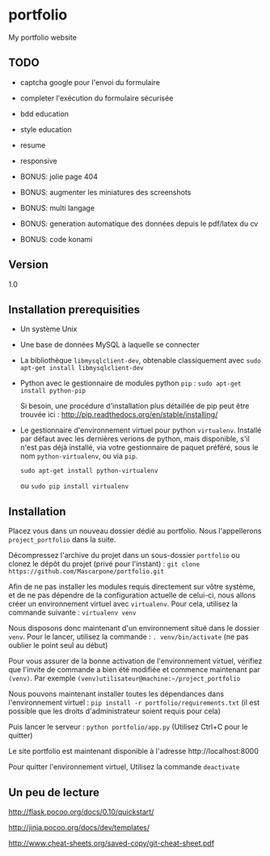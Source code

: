 # portfolio
My portfolio website


## TODO

- captcha google pour l'envoi du formulaire
- completer l'exécution du formulaire sécurisée
- bdd education
- style education
- resume
- responsive

- BONUS: jolie page 404
- BONUS: augmenter les miniatures des screenshots
- BONUS: multi langage
- BONUS: generation automatique des données depuis le pdf/latex du cv
- BONUS: code konami

## Version

1.0

## Installation prerequisities

* Un système Unix

* Une base de données MySQL à laquelle se connecter

* La bibliothèque `libmysqlclient-dev`, obtenable classiquement avec `sudo apt-get install libmysqlclient-dev`

* Python avec le gestionnaire de modules python `pip` : `sudo apt-get install python-pip`

  Si besoin, une procédure d'installation plus détaillée de pip peut être trouvée ici : http://pip.readthedocs.org/en/stable/installing/

* Le gestionnaire d'environnement virtuel pour python `virtualenv`. Installé par défaut avec les dernières verions de python, mais disponible, s'il n'est pas déjà installé, via votre gestionnaire de paquet préféré, sous le nom `python-virtualenv`, ou via `pip`.

  `sudo apt-get install python-virtualenv`

  ou `sudo pip install virtualenv`

## Installation

Placez vous dans un nouveau dossier dédié au portfolio. Nous l'appellerons `project_portfolio` dans la suite.

Décompressez l'archive du projet dans un sous-dossier `portfolio` ou clonez le dépôt du projet (privé pour l'instant) : `git clone https://github.com/Mascarpone/portfolio.git`

Afin de ne pas installer les modules requis directement sur vôtre système, et de ne pas dépendre de la configuration actuelle de celui-ci, nous allons créer un environnement virtuel avec `virtualenv`. Pour cela, utilisez la commande suivante : `virtualenv venv`

Nous disposons donc maintenant d'un environnement situé dans le dossier `venv`. Pour le lancer, utilisez la commande : `. venv/bin/activate` (ne pas oublier le point seul au début)

Pour vous assurer de la bonne activation de l'environnement virtuel, vérifiez que l'invite de commande a bien été modifiée et commence maintenant par `(venv)`. Par exemple `(venv)utilisateur@machine:~/project_portfolio`

Nous pouvons maintenant installer toutes les dépendances dans l'environnement virtuel : `pip install -r portfolio/requirements.txt` (il est possible que les droits d'administrateur soient requis pour cela)

Puis lancer le serveur : `python portfolio/app.py` (Utilisez Ctrl+C pour le quitter)

Le site portfolio est maintenant disponible à l'adresse http://localhost:8000

Pour quitter l'environnement virtuel, Utilisez la commande `deactivate`


## Un peu de lecture

http://flask.pocoo.org/docs/0.10/quickstart/

http://jinja.pocoo.org/docs/dev/templates/

http://www.cheat-sheets.org/saved-copy/git-cheat-sheet.pdf